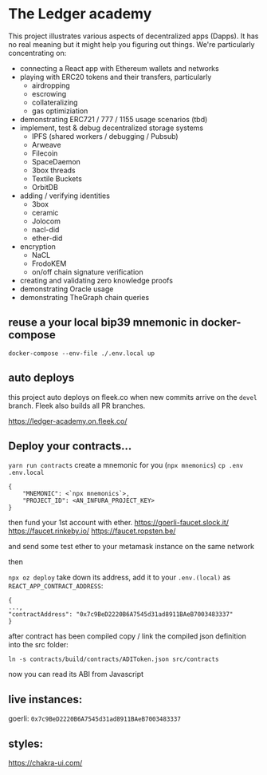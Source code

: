 # The Ledger academy

This project illustrates various aspects of decentralized apps (Dapps). It has no real meaning but it might help you figuring out things. We're particularly concentrating on:

- connecting a React app with Ethereum wallets and networks
- playing with ERC20 tokens and their transfers, particularly
  - airdropping
  - escrowing
  - collateralizing
  - gas optimiziation
- demonstrating ERC721 / 777 / 1155 usage scenarios (tbd)
- implement, test & debug decentralized storage systems
  - IPFS (shared workers / debugging / Pubsub)
  - Arweave
  - Filecoin
  - SpaceDaemon
  - 3box threads
  - Textile Buckets
  - OrbitDB
- adding / verifying identities
  - 3box
  - ceramic
  - Jolocom
  - nacl-did
  - ether-did
- encryption
  - NaCL
  - FrodoKEM
  - on/off chain signature verification
- creating and validating zero knowledge proofs
- demonstrating Oracle usage
- demonstrating TheGraph chain queries

## reuse a your local bip39 mnemonic in docker-compose

`docker-compose --env-file ./.env.local up`

## auto deploys

this project auto deploys on fleek.co when new commits arrive on the `devel` branch. Fleek also builds all PR branches.

https://ledger-academy.on.fleek.co/

## Deploy your contracts...

`yarn run contracts`
create a mnemonic for you (`npx mnemonics`)
`cp .env .env.local`

```
{
    "MNEMONIC": <`npx mnemonics`>,
    "PROJECT_ID": <AN_INFURA_PROJECT_KEY>
}
```

then fund your 1st account with ether.
https://goerli-faucet.slock.it/
https://faucet.rinkeby.io/
https://faucet.ropsten.be/

and send some test ether to your metamask instance on the same network

then

`npx oz deploy` take down its address, add it to your `.env.(local)` as `REACT_APP_CONTRACT_ADDRESS`:

```
{
...,
"contractAddress": "0x7c9BeD2220B6A7545d31ad8911BAeB7003483337"
}
```

after contract has been compiled copy / link the compiled json definition into the src folder:

```
ln -s contracts/build/contracts/ADIToken.json src/contracts
```

now you can read its ABI from Javascript

## live instances:

goerli: `0x7c9BeD2220B6A7545d31ad8911BAeB7003483337`

## styles:

https://chakra-ui.com/
